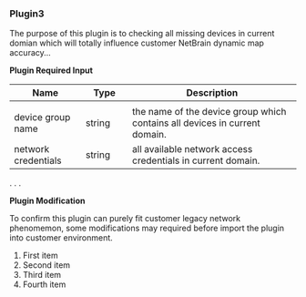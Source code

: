 <h3 id="Plugin3">Plugin3</h3>
The purpose of this plugin is to checking all missing devices in current domian which will totally influence customer NetBrain dynamic map accuracy...

**Plugin Required Input**

|**Name**|**Type**|**Description**|
|------|------|------|
|<img width=100/>|<img width=100/>|<img width=500/>|
|device group name | string  | the name of the device group which contains all devices in current domain. |
|network credentials | string  | all available network access credentials in current domain.  |
.
.
.

**Plugin Modification**

To confirm this plugin can purely fit customer legacy network phenomemon, some modifications may required before import the plugin into customer environment.
<ol>
<li>First item</li>
<li>Second item</li>
<li>Third item</li>
<li>Fourth item</li>
</ol>
